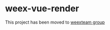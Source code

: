 # weex-vue-render

This project has been moved to [weexteam group](https://github.com/weexteam/weex-vue-render)
